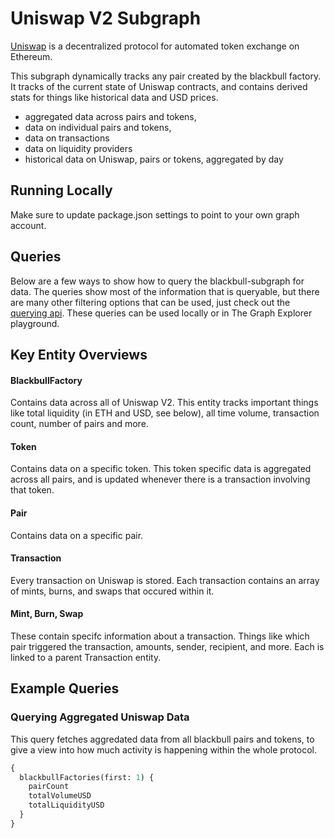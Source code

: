 # Uniswap V2 Subgraph

[Uniswap](https://uniswap.org/) is a decentralized protocol for automated token exchange on Ethereum.

This subgraph dynamically tracks any pair created by the blackbull factory. It tracks of the current state of Uniswap contracts, and contains derived stats for things like historical data and USD prices.

- aggregated data across pairs and tokens,
- data on individual pairs and tokens,
- data on transactions
- data on liquidity providers
- historical data on Uniswap, pairs or tokens, aggregated by day

## Running Locally

Make sure to update package.json settings to point to your own graph account.

## Queries

Below are a few ways to show how to query the blackbull-subgraph for data. The queries show most of the information that is queryable, but there are many other filtering options that can be used, just check out the [querying api](https://thegraph.com/docs/graphql-api). These queries can be used locally or in The Graph Explorer playground.

## Key Entity Overviews

#### BlackbullFactory

Contains data across all of Uniswap V2. This entity tracks important things like total liquidity (in ETH and USD, see below), all time volume, transaction count, number of pairs and more.

#### Token

Contains data on a specific token. This token specific data is aggregated across all pairs, and is updated whenever there is a transaction involving that token.

#### Pair

Contains data on a specific pair.

#### Transaction

Every transaction on Uniswap is stored. Each transaction contains an array of mints, burns, and swaps that occured within it.

#### Mint, Burn, Swap

These contain specifc information about a transaction. Things like which pair triggered the transaction, amounts, sender, recipient, and more. Each is linked to a parent Transaction entity.

## Example Queries

### Querying Aggregated Uniswap Data

This query fetches aggredated data from all blackbull pairs and tokens, to give a view into how much activity is happening within the whole protocol.

```graphql
{
  blackbullFactories(first: 1) {
    pairCount
    totalVolumeUSD
    totalLiquidityUSD
  }
}
```
